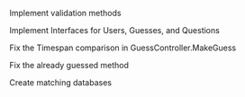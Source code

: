 Implement validation methods

Implement Interfaces for Users, Guesses, and Questions

Fix the Timespan comparison in GuessController.MakeGuess

Fix the already guessed method

Create matching databases
